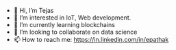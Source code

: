 - 👋 Hi, I’m Tejas
- 👀 I’m interested in IoT, Web development.
- 🌱 I’m currently learning blockchains
- 💞️ I’m looking to collaborate on data science
- 📫 How to reach me: https://in.linkedin.com/in/epathak

<!---
epathak/epathak is a ✨ special ✨ repository because its `README.md` (this file) appears on your GitHub profile.
You can click the Preview link to take a look at your changes.
--->
